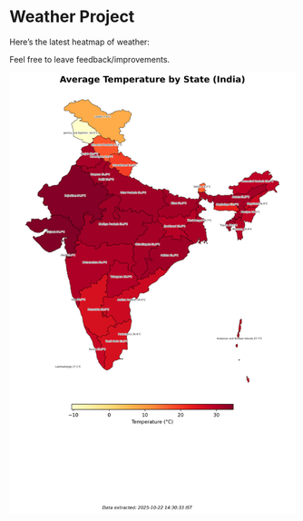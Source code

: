 # Weather Project

Here’s the latest heatmap of weather:

Feel free to leave feedback/improvements.

![India Heatmap](docs/assets/india_heatmap.png?v=F89D34)
